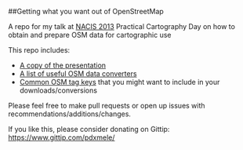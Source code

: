 ##Getting what you want out of OpenStreetMap

A repo for my talk at [NACIS 2013](http://lanyrd.com/2013/nacis/) Practical Cartography Day on how to obtain and prepare OSM data for cartographic use

This repo includes:

* [A copy of the presentation](https://github.com/pdxmele/gwyw-osm/raw/master/OSM_NACIS.pdf)
* [A list of useful OSM data converters](https://github.com/pdxmele/gwyw-osm/blob/master/converters.md)
* [Common OSM tag keys](https://github.com/pdxmele/gwyw-osm/blob/master/tags.md) that you might want to include in your downloads/conversions

Please feel free to make pull requests or open up issues with recommendations/additions/changes.

If you like this, please consider donating on Gittip: https://www.gittip.com/pdxmele/
